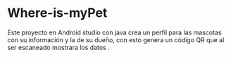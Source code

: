 # Where-is-myPet
Este proyecto en Android studio con java crea un perfil para las mascotas con su información y la de su dueño, con esto genera un código QR que al ser escaneado  mostrara los datos .
